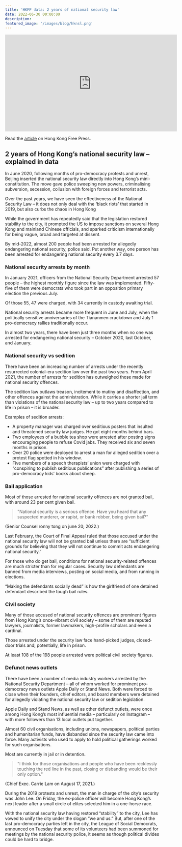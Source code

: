 ```yaml
---
title: 'HKFP data: 2 years of national security law'
date: 2022-06-30 00:00:00
description:
featured_image: '/images/blog/hknsl.png'
---
```


<iframe width="560" height="315" src="https://www.youtube.com/embed/Fd4jXKrSBHs?si=r7G7xAbVCcRG8_zY" title="YouTube video player" frameborder="0" allow="accelerometer; autoplay; clipboard-write; encrypted-media; gyroscope; picture-in-picture; web-share" referrerpolicy="strict-origin-when-cross-origin" allowfullscreen></iframe>

Read the [article](https://hongkongfp.com/2022/06/30/2-years-of-hong-kongs-national-security-law-explained-in-data/) on Hong Kong Free Press.

## 2 years of Hong Kong’s national security law – explained in data

In June 2020, following months of pro-democracy protests and unrest, Beijing inserted the national security law directly into Hong Kong’s mini-constitution. The move gave police sweeping new powers, criminalising subversion, secession, collusion with foreign forces and terrorist acts. 

Over the past years, we have seen the effectiveness of the National Security Law – it does not only deal with the ‘black riots’ that started in 2019, but also curbs the chaos in Hong Kong

While the government has repeatedly said that the legislation restored stability to the city, it prompted the US to impose sanctions on several Hong Kong and mainland Chinese officials, and sparked criticism internationally for being vague, broad and targeted at dissent.

By mid-2022, almost 200 people had been arrested for allegedly endangering national security, police said. Put another way, one person has been arrested for endangering national security every 3.7 days.

### National security arrests by month

In January 2021, officers from the National Security Department arrested 57 people – the highest monthly figure since the law was implemented. Fifty-five of them were democrats who took part in an opposition primary election the previous July.

Of those 55, 47 were charged, with 34 currently in custody awaiting trial.

National security arrests became more frequent in June and July, when the politically sensitive anniversaries of the Tiananmen crackdown and July 1 pro-democracy rallies traditionally occur.

In almost two years, there have been just three months when no one was arrested for endangering national security – October 2020, last October, and January.

### National security vs sedition

There have been an increasing number of arrests under the recently resurrected colonial-era sedition law over the past two years. From April 2021, the number of arrests for sedition has outweighed those made for national security offences.

The sedition law outlaws treason, incitement to mutiny and disaffection, and other offences against the administration. While it carries a shorter jail term than violations of the national security law – up to two years compared to life in prison – it is broader.

Examples of sedition arrests:

* A property manager was charged over seditious posters that insulted and threatened security law judges. He got eight months behind bars.
* Two employees of a bubble tea shop were arrested after posting signs encouraging people to refuse Covid jabs. They received six and seven months in prison.
* Over 20 police were deployed to arrest a man for alleged sedition over a protest flag spotted in his window.
* Five members of a speech therapists’ union were charged with “conspiring to publish seditious publications” after publishing a series of pro-democracy kids’ books about sheep.

### Bail application

Most of those arrested for national security offences are not granted bail, with around 23 per cent given bail.

> "National security is a serious offence. Have you heard that any suspected murderer, or rapist, or bank robber, being given bail?"

(Senior Counsel ronny tong on june 20, 2022.)

Last February, the Court of Final Appeal ruled that those accused under the national security law will not be granted bail unless there are “sufficient grounds for believing that they will not continue to commit acts endangering national security.”

For those who do get bail, conditions for national security-related offences are much stricter than for regular cases. Security law defendants are banned from media interviews, posting on social media, and from running in elections.

“Making the defendants socially dead” is how the girlfriend of one detained defendant described the tough bail rules.

### Civil society

Many of those accused of national security offences are prominent figures from Hong Kong’s once-vibrant civil society – some of them are reputed lawyers, journalists, former lawmakers, high-profile scholars and even a cardinal.

Those arrested under the security law face hand-picked judges, closed-door trials and, potentially, life in prison.

At least 108 of the 198 people arrested were political civil society figures.

### Defunct news outlets

There have been a number of media industry workers arrested by the National Security Department – all of whom worked for prominent pro-democracy news outlets Apple Daily or Stand News. Both were forced to close when their founders, chief editors, and board members were detained for allegedly violating the national security law or sedition legislation.

Apple Daily and Stand News, as well as other defunct outlets, were once among Hong Kong’s most influential media – particularly on Instagram – with more followers than 13 local outlets put together.

Almost 60 civil organisations, including unions, newspapers, political parties and humanitarian funds, have disbanded since the security law came into force. Many activists who used to apply to hold political gatherings worked for such organisations.

Most are currently in jail or in detention.

> "I think for those organisations and people who have been recklessly touching the red line in the past, closing or disbanding would be their only option."

(Chief Exec. Carrie Lam on August 17, 2021.)

During the 2019 protests and unrest, the man in charge of the city’s security was John Lee. On Friday, the ex-police officer will become Hong Kong’s next leader after a small circle of elites selected him in a one-horse race.

With the national security law having restored “stability” to the city, Lee has vowed to unify the city under the slogan “we and us.” But, after one of the last pro-democracy parties left in the city, the League of Social Democrats, announced on Tuesday that some of its volunteers had been summoned for meetings by the national security police, it seems as though political divides could be hard to bridge.

